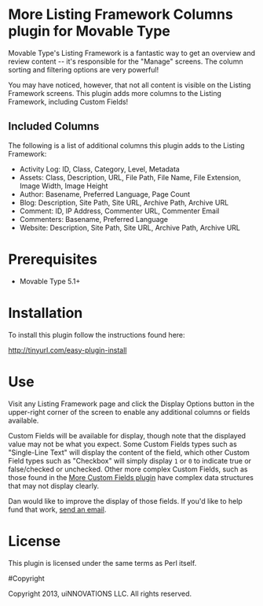 # More Listing Framework Columns plugin for Movable Type

Movable Type's Listing Framework is a fantastic way to get an overview and review content -- it's responsible for the "Manage" screens. The column sorting and filtering options are very powerful!

You may have noticed, however, that not all content is visible on the Listing Framework screens. This plugin adds more columns to the Listing Framework, including Custom Fields!

## Included Columns

The following is a list of additional columns this plugin adds to the Listing Framework:

* Activity Log: ID, Class, Category, Level, Metadata
* Assets: Class, Description, URL, File Path, File Name, File Extension, Image Width, Image Height
* Author: Basename, Preferred Language, Page Count
* Blog: Description, Site Path, Site URL, Archive Path, Archive URL
* Comment: ID, IP Address, Commenter URL, Commenter Email
* Commenters: Basename, Preferred Language
* Website: Description, Site Path, Site URL, Archive Path, Archive URL

# Prerequisites

* Movable Type 5.1+

# Installation

To install this plugin follow the instructions found here:

http://tinyurl.com/easy-plugin-install

# Use

Visit any Listing Framework page and click the Display Options button in the
upper-right corner of the screen to enable any additional columns or fields
available.

Custom Fields will be available for display, though note that the displayed
value may not be what you expect. Some Custom Fields types such as "Single-Line
Text" will display the content of the field, which other Custom Field types
such as "Checkbox" will simply display `1` or `0` to indicate true or
false/checked or unchecked. Other more complex Custom Fields, such as those
found in the
[More Custom Fields plugin](http://eatdrinksleepmovabletype.com/plugins/more_custom_fields/)
have complex data structures that may not display clearly.

Dan would like to improve the display of those fields. If you'd like to help
fund that work, [send an email](mailto:contact@uinnovations.com).

# License

This plugin is licensed under the same terms as Perl itself.

#Copyright

Copyright 2013, uiNNOVATIONS LLC. All rights reserved.
